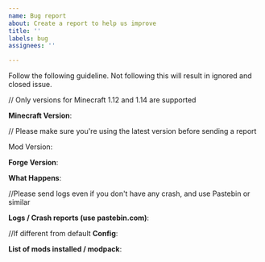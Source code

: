```yaml
---
name: Bug report
about: Create a report to help us improve
title: ''
labels: bug
assignees: ''

---
```


Follow the following guideline. Not following this will result in ignored and closed issue.

// Only versions for Minecraft 1.12 and 1.14 are supported

**Minecraft Version**:


// Please make sure you're using the latest version before sending a report

Mod Version:


**Forge Version**:


**What Happens**:


//Please send logs even if you don't have any crash, and use Pastebin or similar

**Logs / Crash reports (use pastebin.com)**:


//If different from default
**Config**:


**List of mods installed / modpack**:
